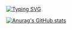 [![Typing SVG](https://readme-typing-svg.demolab.com?font=Fira+Code&pause=1000&color=F76141&center=falso&vCenter=falso&repeat=verdadeiro&random=falso&width=435&lines=Developing+both+front-end+and+back-end+solutions)](https://git.io/typing-svg)

[![Anurag's GitHub stats](https://github-readme-stats.vercel.app/api?gopmts=anuraghazra)](https://github.com/anuraghazra/github-readme-stats)
